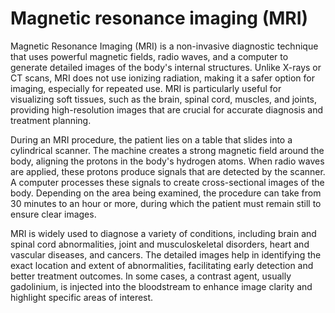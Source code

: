 [//]: # (source: gpt-40)

# Magnetic resonance imaging (MRI)

Magnetic Resonance Imaging (MRI) is a non-invasive diagnostic technique that uses powerful magnetic fields, radio waves, and a computer to generate detailed images of the body's internal structures. Unlike X-rays or CT scans, MRI does not use ionizing radiation, making it a safer option for imaging, especially for repeated use. MRI is particularly useful for visualizing soft tissues, such as the brain, spinal cord, muscles, and joints, providing high-resolution images that are crucial for accurate diagnosis and treatment planning.

During an MRI procedure, the patient lies on a table that slides into a cylindrical scanner. The machine creates a strong magnetic field around the body, aligning the protons in the body's hydrogen atoms. When radio waves are applied, these protons produce signals that are detected by the scanner. A computer processes these signals to create cross-sectional images of the body. Depending on the area being examined, the procedure can take from 30 minutes to an hour or more, during which the patient must remain still to ensure clear images.

MRI is widely used to diagnose a variety of conditions, including brain and spinal cord abnormalities, joint and musculoskeletal disorders, heart and vascular diseases, and cancers. The detailed images help in identifying the exact location and extent of abnormalities, facilitating early detection and better treatment outcomes. In some cases, a contrast agent, usually gadolinium, is injected into the bloodstream to enhance image clarity and highlight specific areas of interest.
